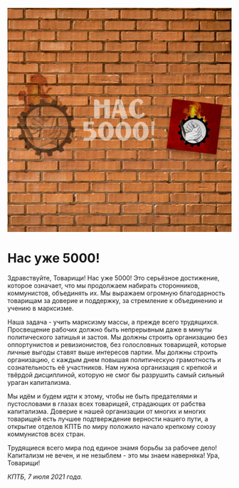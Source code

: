 
![](./img/old/5000Poster.jpg)


# Нас уже 5000!


Здравствуйте, Товарищи! Нас уже 5000!
Это серьёзное достижение, которое означает, что мы продолжаем набирать
сторонников, коммунистов, объединять их. Мы выражаем огромную
благодарность товарищам за доверие и поддержку, за стремление к
объединению и учению в марксизме. 

Наша задача - учить марксизму
массы, а прежде всего трудящихся. Просвещение рабочих должно быть
непрерывным даже в минуты политического затишья и застоя. Мы должны
строить организацию без оппортунистов и ревизионистов, без голословных
товарищей, которые личные выгоды ставят выше интересов партии. Мы должны
строить организацию, с каждым днем повышая политическую грамотность и
сознательность её участников. Нам нужна организация с крепкой и твёрдой
дисциплиной, которую не смог бы разрушить самый сильный ураган
капитализма. 

 Мы идём и будем идти к этому, чтобы не быть
предателями и пустословами в глазах всех товарищей, страдающих от
рабства капитализма. Доверие к нашей организации от многих и многих
товарищей есть лучшее подтверждение верности нашего пути, а открытие
отделов КПТБ по миру положило начало крепкому союзу коммунистов всех
стран. 

 Трудящиеся всего мира под единое знамя борьбы за рабочее
дело! Капитализм не вечен, и не незыблем - это мы знаем наверняка! Ура,
Товарищи!





*КПТБ, 7 июля 2021 года.*
